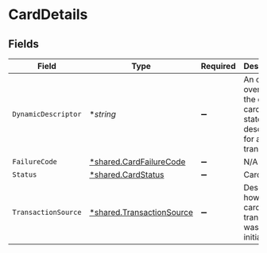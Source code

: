 # CardDetails


## Fields

| Field                                                                         | Type                                                                          | Required                                                                      | Description                                                                   | Example                                                                       |
| ----------------------------------------------------------------------------- | ----------------------------------------------------------------------------- | ----------------------------------------------------------------------------- | ----------------------------------------------------------------------------- | ----------------------------------------------------------------------------- |
| `DynamicDescriptor`                                                           | **string*                                                                     | :heavy_minus_sign:                                                            | An optional override of the default card statement descriptor for a transfer. | WhlBdy *Yoga 11-12                                                            |
| `FailureCode`                                                                 | [*shared.CardFailureCode](../../models/shared/cardfailurecode.md)             | :heavy_minus_sign:                                                            | N/A                                                                           |                                                                               |
| `Status`                                                                      | [*shared.CardStatus](../../models/shared/cardstatus.md)                       | :heavy_minus_sign:                                                            | Card status                                                                   |                                                                               |
| `TransactionSource`                                                           | [*shared.TransactionSource](../../models/shared/transactionsource.md)         | :heavy_minus_sign:                                                            | Describes how the card transaction was initiated                              |                                                                               |
